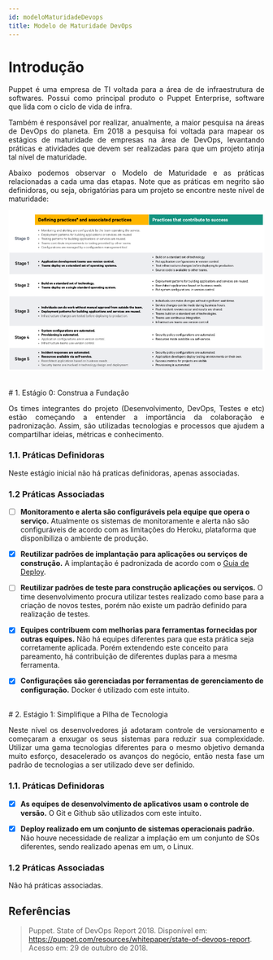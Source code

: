 ```yaml
---
id: modeloMaturidadeDevops   
title: Modelo de Maturidade DevOps 
---
```


# Introdução

<p align="justify">
Puppet é uma empresa de TI voltada para a área de de infraestrutura de softwares. Possui como principal produto o Puppet Enterprise, software que lida com o ciclo de vida de infra. 
</p>

<p align="justify">
Também é responsável por realizar, anualmente, a maior pesquisa na áreas de DevOps do planeta. Em 2018 a pesquisa foi voltada para mapear os estágios de maturidade de empresas na área de DevOps, levantando práticas e atividades que devem ser realizadas para que um projeto atinja tal nível de maturidade.
</p>

<p align="justify">
Abaixo podemos observar o Modelo de Maturidade e as práticas relacionadas a cada uma das etapas. Note que as práticas em negrito são definidoras, ou seja, obrigatórias para um projeto se encontre neste nível de maturidade:
</p>

![S3](assets/modeloMaturidadeDevOps.png "Modelo de Maturidade DevOps")


<br>
# 1. Estágio 0: Construa a Fundação

<p align="justify">
Os times integrantes do projeto (Desenvolvimento, DevOps, Testes e etc) estão começando a entender a importância da colaboração e padronização. Assim, são utilizadas tecnologias e processos que ajudem a compartilhar ideias, métricas e conhecimento.
</p>

### 1.1. Práticas Definidoras
<p align="justify">
Neste estágio inicial não há praticas definidoras, apenas associadas.
</p>

### 1.2 Práticas Associadas

- [ ] **Monitoramento e alerta são configuráveis pela equipe que opera o serviço.** Atualmente os sistemas de monitoramente e alerta não são configuráveis de acordo com as limitações do Heroku, plataforma que disponibiliza o ambiente de produção. 

- [X] **Reutilizar padrões de implantação para aplicações ou serviços de construção.** A implantação é padronizada de acordo com o [Guia de Deploy](deploy.md).

- [ ] **Reutilizar padrões de teste para construção aplicações ou serviços.** O time desenvolvimento procura utilizar testes realizado como base para a criação de novos testes, porém não existe um padrão definido para realização de testes.

- [X] **Equipes contribuem com melhorias para ferramentas fornecidas por outras equipes.** Não há equipes diferentes para que esta prática seja corretamente aplicada. Porém extendendo este conceito para pareamento, há contribuição de diferentes duplas para a mesma ferramenta.

- [X] **Configurações são gerenciadas por ferramentas de gerenciamento de configuração.** Docker é utilizado com este intuito.



<br>
# 2. Estágio 1: Simplifique a Pilha de Tecnologia

<p align="justify">
Neste nível os desenvolvedores já adotaram controle de versionamento e começaram a enxugar os seus sistemas para reduzir sua complexidade. Utilizar uma gama tecnologias diferentes para o mesmo objetivo demanda muito esforço, desacelerado os avanços do negócio, então nesta fase um padrão de tecnologias a ser utilizado deve ser definido.
</p>

### 1.1. Práticas Definidoras
- [X] **As equipes de desenvolvimento de aplicativos usam o controle de versão.** O Git e Github são utilizados com este intuito.

- [X] **Deploy realizado em um conjunto de sistemas operacionais padrão.** Não houve necessidade de realizar a implação em um conjunto de SOs diferentes, sendo realizado apenas em um, o Linux.


### 1.2 Práticas Associadas
Não há práticas associadas.


## Referências

>Puppet. State of DevOps Report 2018. Disponível em: <a href="https://puppet.com/resources/whitepaper/state-of-devops-report"><https://puppet.com/resources/whitepaper/state-of-devops-report></a>. Acesso em: 29 de outubro de 2018.